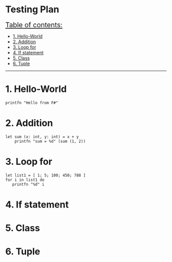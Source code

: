 <h1>Testing Plan</h1>

<summary style="text-decoration: underline; font-size:150%">Table of contents:</summary>

- [1. Hello-World](#hello-world)
- [2. Addition](#addition)
- [3. Loop for](#loop-for)
- [4. If statement](#if-statement)
- [5. Class](#class)
- [6. Tuple](#tuple)

---

# 1. Hello-World
```
printfn "Hello from F#"
```

# 2. Addition
```
let sum (x: int, y: int) = x + y
    printfn "sum = %d" (sum (1, 2))
```

# 3. Loop for
```
let list1 = [ 1; 5; 100; 450; 788 ]
for i in list1 do
   printfn "%d" i
```

# 4. If statement

# 5. Class

# 6. Tuple





